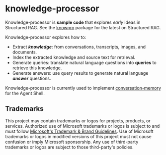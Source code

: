# knowledge-processor

Knowledge-processor is **sample code** that explores _early_ ideas in Structured RAG. See the [knowpro](../knowPro/README.md) package for the latest on Structured RAG.

Knowledge-processor explores how to:

- Extract **_knowledge_**: from conversations, transcripts, images, and documents.
- Index the extracted knowledge and source text for retrieval.
- Generate queries: translate natural language questions into **queries** to retrieve this knowledge.
- Generate answers: use query results to generate natural language **_answer_** questions.

Knowledge-processor is currently used to implement [conversation-memory](./src/conversation/conversationManager.ts) for the Agent Shell.

## Trademarks

This project may contain trademarks or logos for projects, products, or services. Authorized use of Microsoft
trademarks or logos is subject to and must follow
[Microsoft's Trademark & Brand Guidelines](https://www.microsoft.com/en-us/legal/intellectualproperty/trademarks/usage/general).
Use of Microsoft trademarks or logos in modified versions of this project must not cause confusion or imply Microsoft sponsorship.
Any use of third-party trademarks or logos are subject to those third-party's policies.
